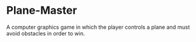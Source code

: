 # Plane-Master
A computer graphics game in which the player controls a plane and must avoid obstacles in order to win.
